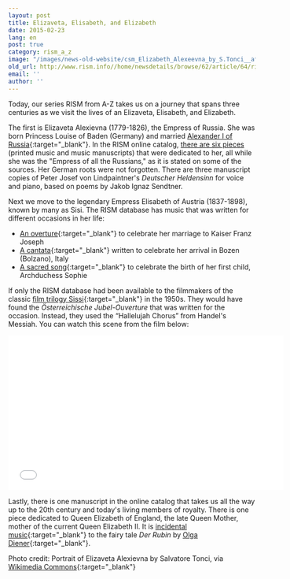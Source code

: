 ```yaml
---
layout: post
title: Elizaveta, Elisabeth, and Elizabeth
date: 2015-02-23
lang: en
post: true
category: rism_a_z
image: "/images/news-old-website/csm_Elizabeth_Alexeevna_by_S.Tonci__after_1801__Russian_museum__c628b95cd5.jpg"
old_url: http://www.rism.info//home/newsdetails/browse/62/article/64/rism-from-a-z-elizaveta-elisabeth-and-elizabeth.html
email: ''
author: ''
---
```



Today, our series RISM from A-Z takes us on a journey that spans three centuries as we visit the lives of an Elizaveta, Elisabeth, and Elizabeth.

The first is Elizaveta Alexievna (1779-1826), the Empress of Russia. She was born Princess Louise of Baden (Germany) and married [Alexander I of Russia](https://opac.rism.info/search?View=rism&q=Aleksandr+I+Imperator+Rossii){:target="_blank"}. In the RISM online catalog, [there are six pieces](https://opac.rism.info/search?View=rism&q=Elizaveta+Alexievna "external-link-new-window") (printed music and music manuscripts) that were dedicated to her, all while she was the "Empress of all the Russians," as it is stated on some of the sources. Her German roots were not forgotten. There are three manuscript copies of Peter Josef von Lindpaintner's _Deutscher Heldensinn_ for voice and piano, based on poems by Jakob Ignaz Sendtner.

Next we move to the legendary Empress Elisabeth of Austria (1837-1898), known by many as Sisi. The RISM database has music that was written for different occasions in her life:

- [An overture](https://opac.rism.info/search?id=250013813&db=251&View=rism){:target="_blank"} to celebrate her marriage to Kaiser Franz Joseph
- [A cantata](https://opac.rism.info/search?id=652000049&db=251&View=rism){:target="_blank"} written to celebrate her arrival in Bozen (Bolzano), Italy
- [A sacred song](https://opac.rism.info/search?id=600160338&db=251&View=rism){:target="_blank"} to celebrate the birth of her first child, Archduchess Sophie

If only the RISM database had been available to the filmmakers of the classic [film trilogy Sissi](http://www.imdb.com/title/tt0048624/?ref_=fn_al_tt_1){:target="_blank"} in the 1950s. They would have found the _Österreichische Jubel-Ouverture_ that was written for the occasion. Instead, they used the “Hallelujah Chorus” from Handel's Messiah. You can watch this scene from the film below:

<iframe width="560" height="315" src="//www.youtube.com/embed/8IErjmH0h4A" frameborder="0" allowfullscreen></iframe>



Lastly, there is one manuscript in the online catalog that takes us all the way up to the 20th century and today's living members of royalty. There is one piece dedicated to Queen Elizabeth of England, the late Queen Mother, mother of the current Queen Elizabeth II. It is [incidental music](https://opac.rism.info/search?id=400150247&db=251&View=rism){:target="_blank"} to the fairy tale _Der Rubin_ by [Olga Diener](/rism_a_z/2014/08/19/olga-diener.html){:target="_blank"}.





Photo credit: Portrait of Elizaveta Alexievna by Salvatore Tonci, via [Wikimedia Commons](http://commons.wikimedia.org/wiki/File:Elizabeth_Alexeevna_by_S.Tonci_%28after_1801,_Russian_museum%29.jpg){:target="_blank"}

<script type="text/javascript">var switchTo5x=true;</script><script type="text/javascript" src="http://w.sharethis.com/button/buttons.js"></script><script type="text/javascript">stLight.options({publisher: "9b601438-1ce1-49d8-bfd7-9cff5df54c17", doNotHash: false, doNotCopy: false, hashAddressBar: false});</script>